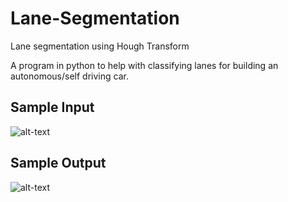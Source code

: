 # Lane-Segmentation
Lane segmentation using Hough Transform

A program in python to help with classifying lanes for building an autonomous/self driving car. 

## Sample Input 
![alt-text](assets/input_lane.gif)

## Sample Output
![alt-text](assets/lane_identify.gif)
